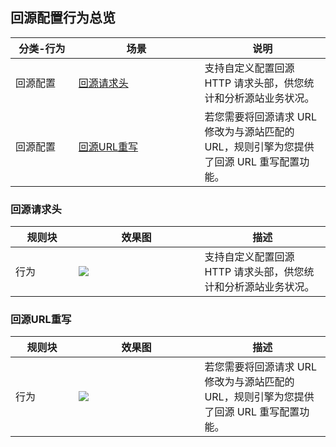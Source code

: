 <style> table th:nth-of-type(1) {width:20%; } table th:nth-of-type(2){ width:40%; } table th:nth-of-type(3){ width:40%;  } </style>

## 回源配置行为总览
| 分类-行为 | 场景               | 说明                                                         |
| --------- | ------------------ | ------------------------------------------------------------ |
| 回源配置  | [回源请求头](#m1)  | 支持自定义配置回源 HTTP 请求头部，供您统计和分析源站业务状况。 |
| 回源配置  | [回源URL重写](#m2) | 若您需要将回源请求 URL 修改为与源站匹配的 URL，规则引擎为您提供了回源 URL 重写配置功能。 |

[](id:m1)
### 回源请求头

| 规则块 | 效果图                                                       | 描述                                                         |
| ------ | ------------------------------------------------------------ | ------------------------------------------------------------ |
| 行为   | ![](https://qcloudimg.tencent-cloud.cn/raw/1dfcc4e3ee8f580ab77b0cba83bf1117.png) | 支持自定义配置回源 HTTP 请求头部，供您统计和分析源站业务状况。 |


[](id:m2)
### 回源URL重写

| 规则块 | 效果图                                                       | 描述                                                         |
| ------ | ------------------------------------------------------------ | ------------------------------------------------------------ |
| 行为   | ![](https://qcloudimg.tencent-cloud.cn/raw/0c247e9de156f22e67dde12cf1aca895.png) | 若您需要将回源请求 URL 修改为与源站匹配的 URL，规则引擎为您提供了回源 URL 重写配置功能。 |
